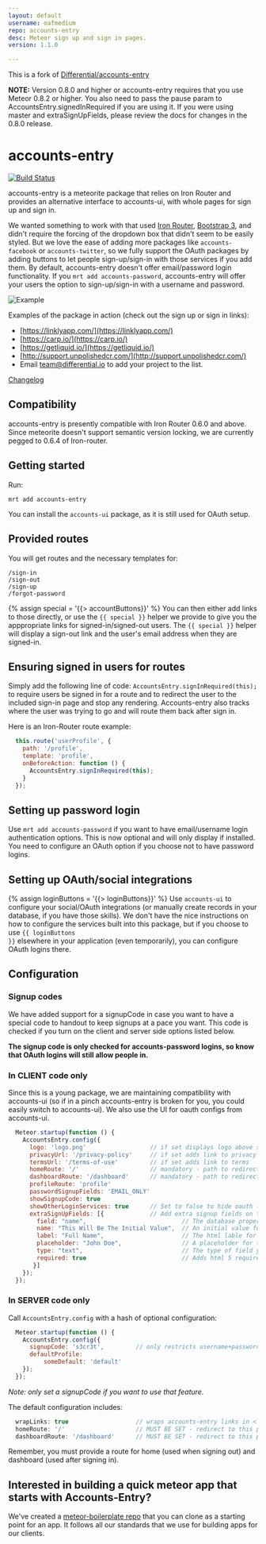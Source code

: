 ```yaml
---
layout: default
username: oafmedium
repo: accounts-entry
desc: Meteor sign up and sign in pages.
version: 1.1.0

---
```


This is a fork of [Differential/accounts-entry](https://github.com/differential/accounts-entry/)

**NOTE:** Version 0.8.0 and higher or accounts-entry requires that you use Meteor 0.8.2 or higher. You also need to pass the pause param to AccountsEntry.signedInRequired if you are using it. If you were using master and extraSignUpFields, please review the docs for changes in the 0.8.0 release.

# accounts-entry

[![Build Status](https://travis-ci.org/oafmedium/accounts-entry.png)](https://travis-ci.org/oafmedium/accounts-entry)

accounts-entry is a meteorite package that relies on Iron Router and provides an
alternative interface to accounts-ui, with whole pages for sign up
and sign in.

We wanted something to work with that used [Iron Router](https://github.com/EventedMind/iron-router),
[Bootstrap 3](https://github.com/mangasocial/meteor-bootstrap-3), and didn't require the forcing of
the dropdown box that didn't seem to be easily styled. But we love the ease of adding more packages like `accounts-facebook` or `accounts-twitter`, so we fully support the OAuth packages by adding buttons to let people sign-up/sign-in with those services if you add them.  By default, accounts-entry doesn't offer email/password login functionality.  If you `mrt add accounts-password`, accounts-entry will offer your users the option to sign-up/sign-in with a username and password.

![Example](http://github.differential.io/accounts-entry/images/Example.png)

Examples of the package in action (check out the sign up or sign in
links):

* [https://linklyapp.com/](https://linklyapp.com/)
* [https://carp.io/](https://carp.io/)
* [https://getliquid.io/](https://getliquid.io/)
* [http://support.unpolishedcr.com/](http://support.unpolishedcr.com/)
* Email team@differential.io to add your project to the list.

[Changelog](https://github.com/BeDifferential/accounts-entry/blob/master/CHANGELOG.md)

## Compatibility

accounts-entry is presently compatible with Iron Router 0.6.0 and above. Since meteorite doesn't support semantic version locking, we are currently pegged to 0.6.4 of Iron-router.

## Getting started

Run:

```
mrt add accounts-entry
```

You can install the `accounts-ui` package, as it is still used for OAuth setup.

## Provided routes

You will get routes and the necessary templates for:

```
/sign-in
/sign-out
/sign-up
/forgot-password
```

{% assign special = '{{> accountButtons}}' %}
You can then either add links to those directly, or use the `{{ special }}` helper we provide to give you the apppropriate links for signed-in/signed-out users.  The `{{ special }}` helper will display a sign-out link and the user's email address when they are signed-in.

## Ensuring signed in users for routes

Simply add the following line of code: `AccountsEntry.signInRequired(this);` to require users be signed in for a route and to redirect the user to the included sign-in page and stop any rendering. Accounts-entry also tracks where the user was trying to go and will route them back after sign in.

Here is an Iron-Router route example:

````js
  this.route('userProfile', {
    path: '/profile',
    template: 'profile',
    onBeforeAction: function () {
      AccountsEntry.signInRequired(this);
    }
  });
````

## Setting up password login

Use `mrt add accounts-password` if you want to have email/username login authentication options. This is now optional and will only display if installed. You need to configure an OAuth option if you choose not to have password logins.

## Setting up OAuth/social integrations

{% assign loginButtons = '{{> loginButtons}}' %}
Use `accounts-ui` to configure your social/OAuth integrations (or manually create records in your database, if you have those skills). We don't have the nice instructions on how to configure the services built into this package, but if you choose to use <code>{{ loginButtons }}</code> elsewhere in your application (even temporarily), you can configure OAuth logins there.

## Configuration

### Signup codes

We have added support for a signupCode in case you want to have a special code to handout to keep signups at a pace you want. This code is checked if you turn on the client and server side options listed below.

**The signup code is only checked for accounts-password logins, so know that OAuth logins will still allow people in.**

### In CLIENT code only

Since this is a young package, we are maintaining compatibility with accounts-ui (so if in a pinch accounts-entry is broken for you, you could easily switch to accounts-ui). We also use the UI for oauth configs from accounts-ui.

```js
  Meteor.startup(function () {
    AccountsEntry.config({
      logo: 'logo.png'                  // if set displays logo above sign-in options
      privacyUrl: '/privacy-policy'     // if set adds link to privacy policy and 'you agree to ...' on sign-up page
      termsUrl: '/terms-of-use'         // if set adds link to terms  'you agree to ...' on sign-up page
      homeRoute: '/'                    // mandatory - path to redirect to after sign-out
      dashboardRoute: '/dashboard'      // mandatory - path to redirect to after successful sign-in
      profileRoute: 'profile'
      passwordSignupFields: 'EMAIL_ONLY'
      showSignupCode: true
      showOtherLoginServices: true      // Set to false to hide oauth login buttons on the signin/signup pages. Useful if you are using something like accounts-meld or want to oauth for api access
      extraSignUpFields: [{             // Add extra signup fields on the signup page
        field: "name",                           // The database property you want to store the data in
        name: "This Will Be The Initial Value",  // An initial value for the field, if you want one
        label: "Full Name",                      // The html lable for the field
        placeholder: "John Doe",                 // A placeholder for the field
        type: "text",                            // The type of field you want
        required: true                           // Adds html 5 required property if true
       }]
    });
  });
```

### In SERVER code only

Call `AccountsEntry.config` with a hash of optional configuration:

```js
  Meteor.startup(function () {
    AccountsEntry.config({
      signupCode: 's3cr3t',         // only restricts username+password users, not OAuth
      defaultProfile:
          someDefault: 'default'
    });
  });
```

*Note: only set a signupCode if you want to use that feature.*

The default configuration includes:

```js
  wrapLinks: true                   // wraps accounts-entry links in <li> for bootstrap compatability purposes
  homeRoute: '/'                    // MUST BE SET - redirect to this path after sign-out
  dashboardRoute: '/dashboard'      // MUST BE SET - redirect to this path after sign-in
```

Remember, you must provide a route for home (used when signing out) and
dashboard (used after signing in).

## Interested in building a quick meteor app that starts with Accounts-Entry?

We've created a [meteor-boilerplate repo](http://github.differential.io/meteor-boilerplate/) that you can clone as a starting point for an app.  It follows all our standards that we use for building apps for our clients.
